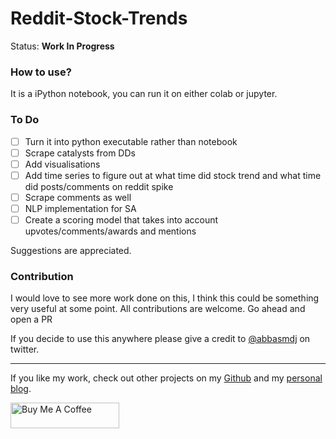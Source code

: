 # Reddit-Stock-Trends
Status: **Work In Progress**


### How to use?
It is a iPython notebook, you can run it on either colab or jupyter.

### To Do
- [ ] Turn it into python executable rather than notebook
- [ ] Scrape catalysts from DDs
- [ ] Add visualisations 
- [ ] Add time series to figure out at what time did stock trend and what time did posts/comments on reddit spike
- [ ] Scrape comments as well
- [ ] NLP implementation for SA
- [ ] Create a scoring model that takes into account upvotes/comments/awards and mentions

Suggestions are appreciated. 

### Contribution
I would love to see more work done on this, I think this could be something very useful at some point. All contributions are welcome. Go ahead and open a PR


If you decide to use this anywhere please give a credit to [@abbasmdj](https://twitter.com/abbasmdj) on twitter.



----

If you like my work, check out other projects on my [Github](https://github.com/iam-abbas) and my [personal blog](https://abbasmj.com).

<a href="https://www.buymeacoffee.com/abbas" target="_blank"><img src="https://cdn.buymeacoffee.com/buttons/default-orange.png" alt="Buy Me A Coffee" height="41" width="174"></a>

